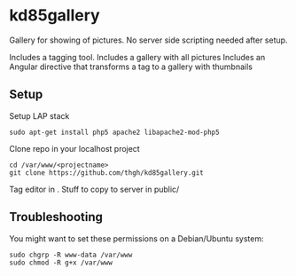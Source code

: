 kd85gallery
===========

Gallery for showing of pictures.
No server side scripting needed after setup.

Includes a tagging tool.
Includes a gallery with all pictures
Includes an Angular directive that transforms a <gallery> tag to a gallery with thumbnails

## Setup

Setup LAP stack

```
sudo apt-get install php5 apache2 libapache2-mod-php5
```

Clone repo in your localhost project

```
cd /var/www/<projectname>
git clone https://github.com/thgh/kd85gallery.git
```

Tag editor in .
Stuff to copy to server in public/

## Troubleshooting

You might want to set these permissions on a Debian/Ubuntu system:

```
sudo chgrp -R www-data /var/www
sudo chmod -R g+x /var/www
```
